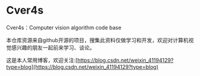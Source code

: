 # Cver4s
Cver4s：Computer vision algorithm code base

本仓库资源来自github开源的项目，搜集此资料仅做学习和开发，欢迎对计算机视觉感兴趣的朋友一起前来学习、谈论。

这是本人常用博客，欢迎关注:[https://blog.csdn.net/weixin_41194129?type=blog](https://blog.csdn.net/weixin_41194129?type=blog)

